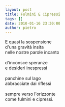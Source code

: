 ```yaml
---
layout: post
title: Fulmini E Cipressi
tags: []
date: 2010-01-16 23:30:00
author: pietro
---
```

E quasi la sospensione<br/>d'una gravità insita<br/>nelle nostre parole incanto<br/><br/>d'inconsce speranze<br/>e desideri inespressi<br/><br/>panchine sul lago<br/>abbracciate dai riflessi<br/><br/>sempre verso l'orizzonte<br/>come fulmini e cipressi.
